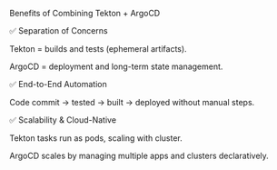 Benefits of Combining Tekton + ArgoCD

✅ Separation of Concerns

Tekton = builds and tests (ephemeral artifacts).

ArgoCD = deployment and long-term state management.

✅ End-to-End Automation

Code commit → tested → built → deployed without manual steps.   

✅ Scalability & Cloud-Native

Tekton tasks run as pods, scaling with cluster.

ArgoCD scales by managing multiple apps and clusters declaratively.
